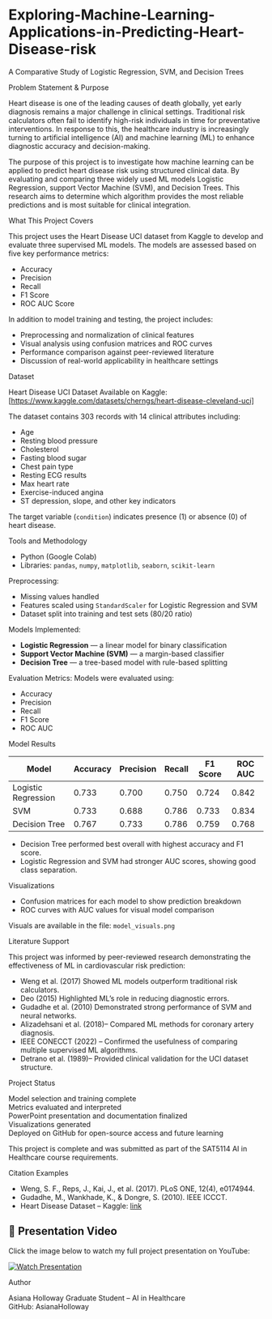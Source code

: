 # Exploring-Machine-Learning-Applications-in-Predicting-Heart-Disease-risk
A Comparative Study of Logistic Regression, SVM,  and Decision Trees

Problem Statement & Purpose

Heart disease is one of the leading causes of death globally, yet early diagnosis remains a major challenge in clinical settings. Traditional risk calculators often fail to identify high-risk individuals in time for preventative interventions. In response to this, the healthcare industry is increasingly turning to artificial intelligence (AI) and machine learning (ML) to enhance diagnostic accuracy and decision-making.

The purpose of this project is to investigate how machine learning can be applied to predict heart disease risk using structured clinical data. By evaluating and comparing three widely used ML models Logistic Regression, support Vector Machine (SVM), and Decision Trees. This research aims to determine which algorithm provides the most reliable predictions and is most suitable for clinical integration.

What This Project Covers

This project uses the Heart Disease UCI dataset from Kaggle to develop and evaluate three supervised ML models. The models are assessed based on five key performance metrics:
- Accuracy
- Precision
- Recall
- F1 Score
- ROC AUC Score

In addition to model training and testing, the project includes:
- Preprocessing and normalization of clinical features
- Visual analysis using confusion matrices and ROC curves
- Performance comparison against peer-reviewed literature
- Discussion of real-world applicability in healthcare settings

Dataset

Heart Disease UCI Dataset 
Available on Kaggle: [https://www.kaggle.com/datasets/cherngs/heart-disease-cleveland-uci]

The dataset contains 303 records with 14 clinical attributes including:
- Age
- Resting blood pressure
- Cholesterol
- Fasting blood sugar
- Chest pain type
- Resting ECG results
- Max heart rate
- Exercise-induced angina
- ST depression, slope, and other key indicators

The target variable (`condition`) indicates presence (1) or absence (0) of heart disease.

Tools and Methodology

- Python (Google Colab)
- Libraries: `pandas`, `numpy`, `matplotlib`, `seaborn`, `scikit-learn`

Preprocessing:
- Missing values handled
- Features scaled using `StandardScaler` for Logistic Regression and SVM
- Dataset split into training and test sets (80/20 ratio)

Models Implemented:
- **Logistic Regression** — a linear model for binary classification
- **Support Vector Machine (SVM)** — a margin-based classifier
- **Decision Tree** — a tree-based model with rule-based splitting

Evaluation Metrics:
Models were evaluated using:
- Accuracy
- Precision
- Recall
- F1 Score
- ROC AUC

Model Results

| Model              | Accuracy | Precision | Recall | F1 Score | ROC AUC |
|--------------------|----------|-----------|--------|----------|----------|
| Logistic Regression| 0.733    | 0.700     | 0.750  | 0.724    | 0.842    |
| SVM                | 0.733    | 0.688     | 0.786  | 0.733    | 0.834    |
| Decision Tree      | 0.767    | 0.733     | 0.786  | 0.759    | 0.768    |

- Decision Tree performed best overall with highest accuracy and F1 score.
- Logistic Regression and SVM had stronger AUC scores, showing good class separation.

Visualizations

- Confusion matrices for each model to show prediction breakdown
- ROC curves with AUC values for visual model comparison

Visuals are available in the file: `model_visuals.png`

Literature Support

This project was informed by peer-reviewed research demonstrating the effectiveness of ML in cardiovascular risk prediction:

- Weng et al. (2017)  Showed ML models outperform traditional risk calculators.
- Deo (2015) Highlighted ML’s role in reducing diagnostic errors.
- Gudadhe et al. (2010) Demonstrated strong performance of SVM and neural networks.
- Alizadehsani et al. (2018)– Compared ML methods for coronary artery diagnosis.
- IEEE CONECCT (2022) – Confirmed the usefulness of comparing multiple supervised ML algorithms.
- Detrano et al. (1989)– Provided clinical validation for the UCI dataset structure.

Project Status

Model selection and training complete  
Metrics evaluated and interpreted  
PowerPoint presentation and documentation finalized  
Visualizations generated  
Deployed on GitHub for open-source access and future learning

This project is complete and was submitted as part of the SAT5114 AI in Healthcare course requirements.

Citation Examples

- Weng, S. F., Reps, J., Kai, J., et al. (2017). PLoS ONE, 12(4), e0174944.
- Gudadhe, M., Wankhade, K., & Dongre, S. (2010). IEEE ICCCT.
- Heart Disease Dataset – Kaggle: [link](https://www.kaggle.com/datasets/cherngs/heart-disease-cleveland-uci)

## 🎥 Presentation Video

Click the image below to watch my full project presentation on YouTube:

[![Watch Presentation](http://img.youtube.com/vi/0EsjslEh898/0.jpg)](https://youtu.be/0EsjslEh898)




Author

Asiana Holloway 
Graduate Student – AI in Healthcare  
GitHub: AsianaHolloway

